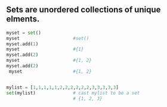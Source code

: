 ## Sets are unordered collections of unique elments.

```py
myset = set()
myset                    #set()
myset.add(1)
myset                    #{1}
myset.add(2)
myset                    #{1, 2}
myset.add(2)
 myset                   #{1, 2}


mylist = [1,1,1,1,1,2,2,2,2,2,2,3,3,3,3,3] 
set(mylist)              # cast mylist to be a set
                         # {1, 2, 3}
```













